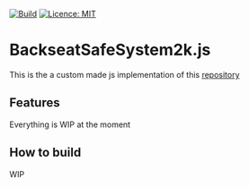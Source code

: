 [![Build](https://github.com/Totto16/backseatsafesystem2k.js/actions/workflows/test.yml/badge.svg)](https://github.com/Totto16/backseatsafesystem2k.js/actions)
[![Licence: MIT](https://img.shields.io/github/license/Backseating-Committee-2k/BackseatSafeSystem2k)](https://github.com/Backseating-Committee-2k/BackseatSafeSystem2k/blob/main/LICENSE)



# BackseatSafeSystem2k.js

This is the a custom made js implementation of this [repository](https://github.com/Backseating-Committee-2k/BackseatSafeSystem2k.git)

## Features

Everything is WIP at the moment

## How to build

WIP

